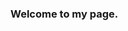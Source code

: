 ### Welcome to my page.

<!--
###### To keep this simple, I mostly just dwell onto GitHub.

Friends with
- @haydenwalker980
- @cooldoglol
